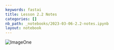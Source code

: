 ```yaml
---
keywords: fastai
title: Lesson 2.2 Notes
categories: []
nb_path: _notebooks/2023-03-06-2.2-notes.ipynb
layout: notebook
---
```


<!--
#################################################
### THIS FILE WAS AUTOGENERATED! DO NOT EDIT! ###
#################################################
# file to edit: _notebooks/2023-03-06-2.2-notes.ipynb
-->

<div class="container" id="notebook-container">
        
<div class="cell border-box-sizing text_cell rendered"><div class="inner_cell">
<div class="text_cell_render border-box-sizing rendered_html">
<p><img src="/Project-1/images/copied_from_nb/../images/SmileyFace.png" alt="ImageOne"></p>

</div>
</div>
</div>
</div>
 

